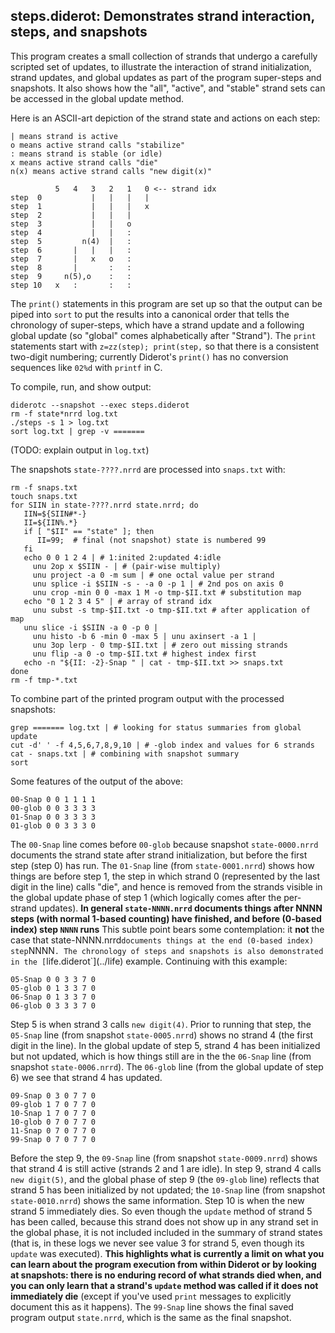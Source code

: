 ## steps.diderot: Demonstrates strand interaction, steps, and snapshots

This program creates a small collection of strands that undergo a
carefully scripted set of updates, to illustrate the interaction of
strand initialization, strand updates, and global updates as part of
the program super-steps and snapshots.  It also shows how the "all",
"active", and "stable" strand sets can be accessed in the global
update method.

Here is an ASCII-art depiction of the strand state and actions
on each step:

	| means strand is active
	o means active strand calls "stabilize"
	: means strand is stable (or idle)
	x means active strand calls "die"
	n(x) means active strand calls "new digit(x)"
	
	          5   4   3   2   1   0 <-- strand idx
	step  0           |   |   |   |
	step  1           |   |   |   x
	step  2           |   |   |
	step  3           |   |   o
	step  4           |   |   :
	step  5         n(4)  |   :
	step  6       |   |   |   :
	step  7       |   x   o   :
	step  8       |       :   :
	step  9     n(5),o    :   :
	step 10   x   :       :   :

The `print()` statements in this program are set up so that the output
can be piped into `sort` to put the results into a canonical order
that tells the chronology of super-steps, which have a strand update
and a following global update (so "global" comes alphabetically after
"Strand").  The `print` statements start with `z=zz(step); print(step,`
so that there is a consistent two-digit numbering; currently Diderot's
`print()` has no conversion sequences like `02%d` with `printf` in C.

To compile, run, and show output:

	diderotc --snapshot --exec steps.diderot
	rm -f state*nrrd log.txt
	./steps -s 1 > log.txt
	sort log.txt | grep -v =======

(TODO: explain output in `log.txt`)

The snapshots `state-????.nrrd` are processed into `snaps.txt` with:

	rm -f snaps.txt
	touch snaps.txt
	for SIIN in state-????.nrrd state.nrrd; do
	   IIN=${SIIN#*-}
	   II=${IIN%.*}
	   if [ "$II" == "state" ]; then
	      II=99;  # final (not snapshot) state is numbered 99
	   fi
	   echo 0 0 1 2 4 | # 1:inited 2:updated 4:idle
	     unu 2op x $SIIN - | # (pair-wise multiply)
	     unu project -a 0 -m sum | # one octal value per strand
	     unu splice -i $SIIN -s - -a 0 -p 1 | # 2nd pos on axis 0
	     unu crop -min 0 0 -max 1 M -o tmp-$II.txt # substitution map
	   echo "0 1 2 3 4 5" | # array of strand idx
	     unu subst -s tmp-$II.txt -o tmp-$II.txt # after application of map
	   unu slice -i $SIIN -a 0 -p 0 |
	     unu histo -b 6 -min 0 -max 5 | unu axinsert -a 1 |
	     unu 3op lerp - 0 tmp-$II.txt | # zero out missing strands
	     unu flip -a 0 -o tmp-$II.txt # highest index first
	   echo -n "${II: -2}-Snap " | cat - tmp-$II.txt >> snaps.txt
	done
	rm -f tmp-*.txt

To combine part of the printed program output with the processed snapshots:

	grep ======= log.txt | # looking for status summaries from global update
	cut -d' ' -f 4,5,6,7,8,9,10 | # -glob index and values for 6 strands
	cat - snaps.txt | # combining with snapshot summary
	sort

Some features of the output of the above:

	00-Snap 0 0 1 1 1 1
	00-glob 0 0 3 3 3 3
	01-Snap 0 0 3 3 3 3
	01-glob 0 0 3 3 3 0

The `00-Snap` line comes before `00-glob` because snapshot
`state-0000.nrrd` documents the strand state after strand
initialization, but before the first step (step 0) has run.  The
`01-Snap` line (from `state-0001.nrrd`) shows how things are before
step 1, the step in which strand 0 (represented by the last digit in
the line) calls "die", and hence is removed from the strands visible
in the global update phase of step 1 (which logically comes after the
per-strand updates). **In general `state-NNNN.nrrd` documents things
after NNNN steps (with normal 1-based counting) have finished, and
before (0-based index) step `NNNN` runs**  This subtle point bears
some contemplation: it **not** the case that state-NNNN.nrrd` documents
things at the end (0-based index) step `NNNN`. The chronology of steps
and snapshots is also demonstrated in the [`life.diderot`](../life) example.
Continuing with this example:

	05-Snap 0 0 3 3 7 0
	05-glob 0 1 3 3 7 0
	06-Snap 0 1 3 3 7 0
	06-glob 0 3 3 3 7 0

Step 5 is when strand 3 calls `new digit(4)`. Prior to running that
step, the `05-Snap` line (from snapshot `state-0005.nrrd`) shows no
strand 4 (the first digit in the line).  In the global update of step
5, strand 4 has been initialized but not updated, which is how things
still are in the the `06-Snap` line (from snapshot `state-0006.nrrd`).
The `06-glob` line (from the global update of step 6) we see that
strand 4 has updated.

	09-Snap 0 3 0 7 7 0
	09-glob 1 7 0 7 7 0
	10-Snap 1 7 0 7 7 0
	10-glob 0 7 0 7 7 0
	11-Snap 0 7 0 7 7 0
	99-Snap 0 7 0 7 7 0

Before the step 9, the `09-Snap` line (from snapshot
`state-0009.nrrd`) shows that strand 4 is still active (strands 2 and
1 are idle). In step 9, strand 4 calls `new digit(5)`, and the global
phase of step 9 (the `09-glob` line) reflects that strand 5 has been
initialized by not updated; the `10-Snap` line (from snapshot
`state-0010.nrrd`) shows the same information. Step 10 is when the
new strand 5 immediately dies. So even though the `update` method
of strand 5 has been called, because this strand does not show up
in any strand set in the global phase, it is not included included
in the summary of strand states (that is, in these logs we never
see value 3 for strand 5, even though its `update` was executed).
**This highlights what is currently a limit on what you can learn about
the program execution from within Diderot or by looking at snapshots:
there is no enduring record of what strands died when, and you can only
learn that a strand's `update` method was called if it does not immediately die**
(except if you've used `print` messages to explicitly document this as it happens).
The `99-Snap` line shows the final saved program output
`state.nrrd`, which is the same as the final snapshot.


